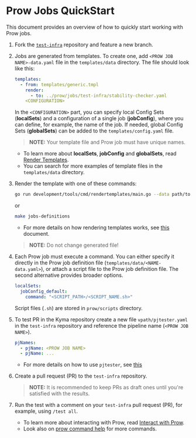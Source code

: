 # Prow Jobs QuickStart

This document provides an overview of how to quickly start working with Prow jobs.

1. Fork the [`test-infra`](https://github.com/kyma-project/test-infra) repository and feature a new branch.


2. Jobs are generated from templates. To create one, add `<PROW JOB NAME>-data.yaml` file in the `templates/data` directory. The file should look like this:

    ```yaml
    templates:
      - from: templates/generic.tmpl
        render:
          - to: ../prow/jobs/test-infra/stability-checker.yaml
        <CONFIGURATION>
    ```
    In the `<CONFIGURATION>` part, you can specify local Config Sets (**localSets**) and a configuration of a single job (**jobConfig**), where you can define, for example, the name of the job.
    If needed, global Config Sets (**globalSets**) can be added to the `templates/config.yaml` file.
    
    > **NOTE:** Your template file and Prow job must have unique names.
    
    - To learn more about **localSets**, **jobConfig** and **globalSets**, read [Render Templates](https://github.com/kyma-project/test-infra/tree/main/development/tools/cmd/rendertemplates). 
    - You can search for more examples of template files in the `templates/data` directory.


3. Render the template with one of these commands:
    ```bash
    go run development/tools/cmd/rendertemplates/main.go --data path/to/directory/with/data/files
    ```
    or 
    ```bash
    make jobs-definitions
    ```
    
    - For more details on how rendering templates works, see [this](https://github.com/kyma-project/test-infra/tree/main/development/tools/cmd/rendertemplates) document.
    
    > **NOTE:** Do not change generated file!

   
4. Each Prow job must execute a command. You can either specify it directly in the Prow job definition file (`templates/data/<NAME-data.yaml>`), or attach a script file to the Prow job definition file. The second alternative provides broader options.
    ```yaml
    localSets:
      jobConfig_default:
        command: "<SCRIPT_PATH>/<SCRIPT_NAME.sh>"
    ```
    Script files (`.sh`) are stored in `prow/scripts` directory.


5. To test PR in the Kyma repository create a new file `vpath/pjtester.yaml` in the `test-infra` repository
and reference the pipeline name (`<PROW JOB NAME>`).
    ```yaml
    pjNames:
      - pjName: <PROW JOB NAME>
      - pjName: ...
    ```
    - For more details on how to use `pjtester`, see [this](https://github.com/kyma-project/test-infra/blob/main/development/tools/cmd/pjtester/README.md)
 
     
6. Create a pull request (PR) to the `test-infra` repository.

    > **NOTE:** It is recommended to keep PRs as draft ones until you're satisfied with the results.

   
7. Run the test with a comment on your `test-infra` pull request (PR), for example, using `/test all`.
   - To learn more about interacting with Prow, read [Interact with Prow](./prow-jobs.md#interact-with-prow).
   - Look also on [prow command help](https://prow.k8s.io/command-help) for more commands.